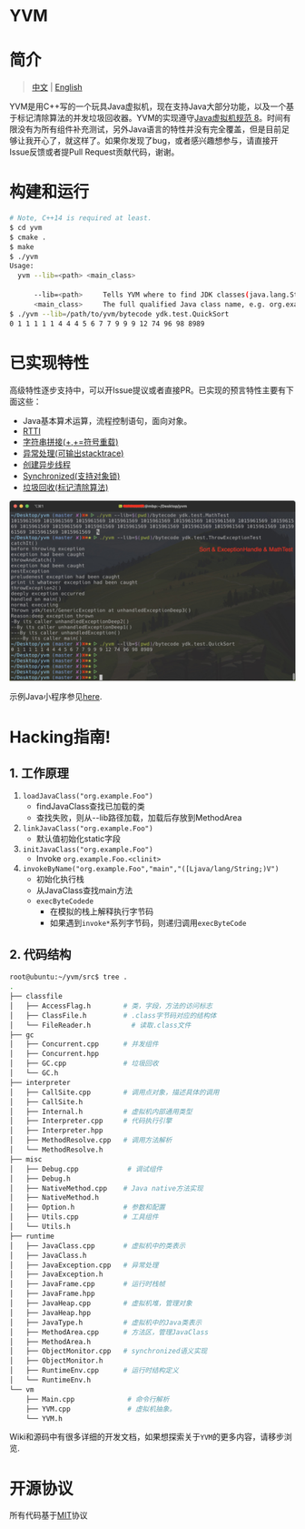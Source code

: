 # YVM
# 简介

> [中文](./README.ZH.md) | [English](./README.md)

YVM是用C++写的一个玩具Java虚拟机，现在支持Java大部分功能，以及一个基于标记清除算法的并发垃圾回收器。YVM的实现遵守[Java虚拟机规范 8](https://docs.oracle.com/javase/specs/jvms/se8/jvms8.pdf)。时间有限没有为所有组件补充测试，另外Java语言的特性并没有完全覆盖，但是目前足够让我开心了，就这样了。如果你发现了bug，或者感兴趣想参与，请直接开Issue反馈或者提Pull Request贡献代码，谢谢。

# 构建和运行
```bash
# Note, C++14 is required at least.
$ cd yvm
$ cmake .
$ make
$ ./yvm
Usage:
  yvm --lib=<path> <main_class>

      --lib=<path>     Tells YVM where to find JDK classes(java.lang.String, etc)
      <main_class>     The full qualified Java class name, e.g. org.example.Foo
$ ./yvm --lib=/path/to/yvm/bytecode ydk.test.QuickSort
0 1 1 1 1 1 4 4 4 5 6 7 7 9 9 9 12 74 96 98 8989 
```

# 已实现特性
高级特性逐步支持中，可以开Issue提议或者直接PR。已实现的预言特性主要有下面这些：
+ Java基本算术运算，流程控制语句，面向对象。
+ [RTTI](./javaclass/ydk/test/InstanceofTest.java)
+ [字符串拼接(+,+=符号重载)](./javaclass/ydk/test/StringConcatenation.java)
+ [异常处理(可输出stacktrace)](./javaclass/ydk/test/ThrowExceptionTest.java)
+ [创建异步线程](./javaclass/ydk/test/CreateAsyncThreadsTest.java)
+ [Synchronized(支持对象锁)](./javaclass/ydk/test/SynchronizedBlockTest.java)
+ [垃圾回收(标记清除算法)](./javaclass/ydk/test/GCTest.java)

![](./docs/snapshot.jpg)

示例Java小程序参见[here](javaclass/ydk/test/).

# Hacking指南!
## 1. 工作原理
1. `loadJavaClass("org.example.Foo")`
    - findJavaClass查找已加载的类
    - 查找失败，则从--lib路径加载，加载后存放到MethodArea
2. `linkJavaClass("org.example.Foo")`
    - 默认值初始化static字段
3. `initJavaClass("org.example.Foo")`
    - Invoke `org.example.Foo.<clinit>`
4. `invokeByName("org.example.Foo","main","([Ljava/lang/String;)V")`
    - 初始化执行栈
    - 从JavaClass查找main方法
    - `execByteCodede`
        - 在模拟的栈上解释执行字节码
        - 如果遇到`invoke*`系列字节码，则递归调用`execByteCode`

## 2. 代码结构
```bash
root@ubuntu:~/yvm/src$ tree .
.
├── classfile               
│   ├── AccessFlag.h        # 类，字段，方法的访问标志
│   ├── ClassFile.h         # .class字节码对应的结构体
│   └── FileReader.h          # 读取.class文件
├── gc
│   ├── Concurrent.cpp      # 并发组件
│   ├── Concurrent.hpp
│   ├── GC.cpp              # 垃圾回收
│   └── GC.h
├── interpreter
│   ├── CallSite.cpp        # 调用点对象，描述具体的调用
│   ├── CallSite.h
│   ├── Internal.h          # 虚拟机内部通用类型
│   ├── Interpreter.cpp     # 代码执行引擎
│   ├── Interpreter.hpp
│   ├── MethodResolve.cpp   # 调用方法解析
│   └── MethodResolve.h
├── misc
│   ├── Debug.cpp            # 调试组件
│   ├── Debug.h
│   ├── NativeMethod.cpp    # Java native方法实现
│   ├── NativeMethod.h
│   ├── Option.h            # 参数和配置
│   ├── Utils.cpp           # 工具组件
│   └── Utils.h
├── runtime
│   ├── JavaClass.cpp       # 虚拟机中的类表示
│   ├── JavaClass.h
│   ├── JavaException.cpp   # 异常处理
│   ├── JavaException.h
│   ├── JavaFrame.cpp       # 运行时栈帧
│   ├── JavaFrame.hpp
│   ├── JavaHeap.cpp        # 虚拟机堆，管理对象
│   ├── JavaHeap.hpp
│   ├── JavaType.h          # 虚拟机中的Java类表示
│   ├── MethodArea.cpp      # 方法区，管理JavaClass
│   ├── MethodArea.h
│   ├── ObjectMonitor.cpp   # synchronized语义实现
│   ├── ObjectMonitor.h
│   ├── RuntimeEnv.cpp      # 运行时结构定义
│   └── RuntimeEnv.h
└── vm
    ├── Main.cpp             # 命令行解析
    ├── YVM.cpp              # 虚拟机抽象。
    └── YVM.h
```
Wiki和源码中有很多详细的开发文档，如果想探索关于`YVM`的更多内容，请移步浏览.

# 开源协议
所有代码基于[MIT](./LICENSE)协议

